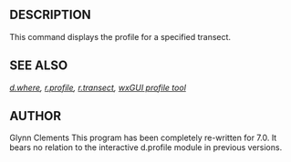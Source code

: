 ## DESCRIPTION

This command displays the profile for a specified transect.

## SEE ALSO

*[d.where](d.where.html), [r.profile](r.profile.html),
[r.transect](r.transect.html), [wxGUI profile tool](wxGUI.html)*

## AUTHOR

Glynn Clements This program has been completely re-written for 7.0. It
bears no relation to the interactive d.profile module in previous
versions.
